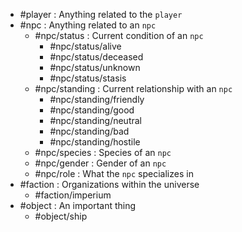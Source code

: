 
- #player : Anything related to the `player` 
- #npc : Anything related to an `npc`
	- #npc/status : Current condition of an `npc`
		- #npc/status/alive 
		- #npc/status/deceased
		- #npc/status/unknown
		- #npc/status/stasis
	- #npc/standing : Current relationship with an `npc`
		- #npc/standing/friendly
		- #npc/standing/good
		- #npc/standing/neutral
		- #npc/standing/bad
		- #npc/standing/hostile 
	- #npc/species : Species of an `npc`
	- #npc/gender : Gender of an `npc`
	- #npc/role : What the `npc` specializes in
- #faction : Organizations within the universe
	- #faction/imperium 
- #object : An important thing
	- #object/ship 